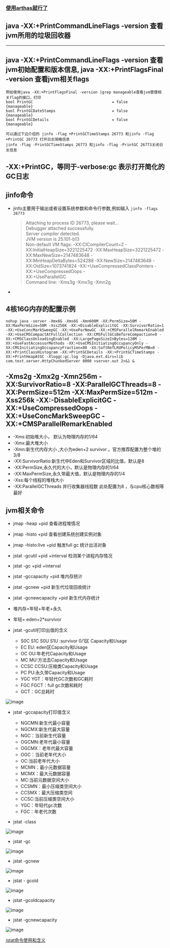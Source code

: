 ### [使用arthas就行了](https://alibaba.github.io/arthas/docker.html)

## java -XX:+PrintCommandLineFlags -version 查看jvm所用的垃圾回收器

---

## java -XX:+PrintCommandLineFlags -version 查看jvm初始配置和版本信息, java -XX:+PrintFlagsFinal -version 查看jvm相关flags  
    例如使用java -XX:+PrintFlagsFinal -version |grep manageable查看jvm管理相关flag的接口，打印
    bool PrintGC                                   = false                               {manageable}
    bool PrintGCDateStamps                         = false                               {manageable}
    bool PrintGCDetails                            = false                               {manageable}
    
    可以通过下边介绍的 jinfo -flag +PrintGCTimeStamps 26773 和jinfo -flag +PrintGC 26773 打开日志简略信息
    jinfo -flag -PrintGCTimeStamps 26773 和jinfo -flag -PrintGC 26773关闭日志信息


## -XX:+PrintGC，等同于-verbose:gc 表示打开简化的GC日志

## jinfo命令
- jinfo主要用于输出或者设置系统参数和命令行参数,例如输入 `jinfo -flags 26773`

  >Attaching to process ID 26773, please wait...  
  >Debugger attached successfully.  
  >Server compiler detected.  
  >JVM version is 25.101-b13  
  >Non-default VM flags: -XX:CICompilerCount=2 -XX:InitialHeapSize=3221225472 -XX:MaxHeapSize=3221225472 -XX:MaxNewSize=2147483648 -   
  >XX:MinHeapDeltaBytes=524288 -XX:NewSize=2147483648 -XX:OldSize=1073741824 -XX:+UseCompressedClassPointers -XX:+UseCompressedOops -  
  >XX:+UseParallelGC   
  >Command line:  -Xms3g -Xmx3g -Xmn2g  
- 

## 4核16G内存的配置示例
    nohup java -server -Xmx6G -Xms6G -Xmn600M -XX:PermSize=50M -XX:MaxPermSize=50M -Xss256K -XX:+DisableExplicitGC -XX:SurvivorRatio=1 -XX:+UseConcMarkSweepGC -XX:+UseParNewGC -XX:+CMSParallelRemarkEnabled -XX:+UseCMSCompactAtFullCollection -XX:CMSFullGCsBeforeCompaction=0 -XX:+CMSClassUnloadingEnabled -XX:LargePageSizeInBytes=128M -XX:+UseFastAccessorMethods -XX:+UseCMSInitiatingOccupancyOnly -XX:CMSInitiatingOccupancyFraction=80 -XX:SoftRefLRUPolicyMSPerMB=0 -XX:+PrintClassHistogram -XX:+PrintGCDetails -XX:+PrintGCTimeStamps -XX:+PrintHeapAtGC -Xloggc:gc.log -Djava.ext.dirs=lib com.test.server.HttpChunkedServer 8000 >server.out 2>&1 &

## -Xms2g -Xmx2g -Xmn256m -XX:SurvivorRatio=8 -XX:ParallelGCThreads=8 -XX:PermSize=512m -XX:MaxPermSize=512m -Xss256k -XX:-DisableExplicitGC -XX:+UseCompressedOops -XX:+UseConcMarkSweepGC -XX:+CMSParallelRemarkEnabled
-  -Xms:初始堆大小， 默认为物理内存的1/64
-  -Xmx:最大堆大小
-  -Xmn:新生代内存大小 ,大小为eden+2 survivor 。官方推荐配置为整个堆的3/8
-  -XX:SurvivorRatio:新生代中Eden和Survivor区域的比值，默认是8
-  -XX:PermSize,永久代的大小，默认是物理内存的1/64
-  -XX:MaxPermSize,永久带最大值，默认是物理内存的1/4
-  -Xss:每个线程的堆栈大小
-  -XX:ParallelGCThreads 并行收集器线程数 此处配置为8 ，与cpu核心数相等最好

## jvm相关命令
- jmap -heap +pid 查看进程堆情况
- jmap -histo +pid 查看创建系统创建实例对象
- jmap -histo:live +pid 触发full gc 统计出活对象
- jstat -gcutil +pid +interval 检测某个进程内存情况 
- jstat -gc +pid +interval 
- jstat -gccapacity +pid 堆内存统计
- jstat -gcnew +pid 新生代垃圾回收统计
- jstat -gcnewcapacity +pid 新生代内存统计


- 堆内存=年轻+年老+永久
- 年轻= eden+2*survivor

- jstat -gcutil打印出值的含义
    - S0C S1C S0U S1U :survivor 0/1区 Capacity和Usage
    - EC EU: eden区Capacity和Usage
    - OC OU:年老代Capacity和Usage
    - MC MU:方法去Capacity和Usage
    - CCSC CCSU:压缩类Capacity和Usage
    - PC PU:永久带Capacity和Usage
    - YGC YGT：年轻代GC次数和GC耗时
    - FGC FGCT：full gc次数和耗时
    - GCT：GC总耗时
    
![image](/gcimg/gstat-gcutil.png)
    
- jstat -gccapacity打印值含义

    - NGCMN:新生代最小容量
    - NGCMX:新生代最大容量
    - NGC：当前新生代容量
    - OGCMN:老年代最小容量
    - OGCMX：老年代最大容量
    - OGC：当前老年代大小
    - OC:当前老年代大小
    - MCMN：最小元数据容量
    - MCMX：最大元数据容量
    - MC:当前元数据空间大小
    - CCSMN：最小压缩类空间大小
    - CCSMX：最大压缩类空间
    - CCSC:当前压缩类空间大小
    - YGC：年轻代gc次数
    - FGC：年老代次数

- jstat -class

![image](/gcimg/gstat-class.png)

- jstat -gc

![image](/gcimg/gstat-gc.png)

- jstat -gcnew

![image](/gcimg/gstat-gcnew.png)

- jstat - gcold

![image](/gcimg/gstat-gcold.png)

- jstat -gcoldcapacity

![image](/gcimg/gstat-gcoldcapacity.png)

- jstat -gcnewcapacity

![image](/gcimg/jstat-gcnewcapacity.png)

[jstat命令使用和含义](http://blog.csdn.net/maosijunzi/article/details/46049117)
